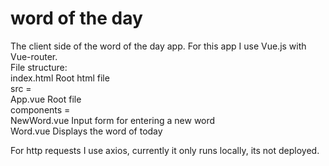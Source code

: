 # word of the day

The client side of the word of the day app. For this app I use Vue.js with Vue-router.
<br>
File structure:<br>
index.html                      Root html file<br>
src =<br>
    App.vue                     Root file<br>
    components =<br>
        NewWord.vue             Input form for entering a new word<br>
        Word.vue                Displays the word of today<br>
        
For http requests I use axios, currently it only runs locally, its not deployed.<br>

